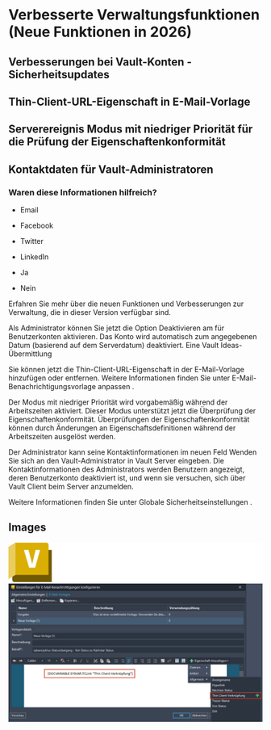 # Verbesserte Verwaltungsfunktionen (Neue Funktionen in 2026)

## Verbesserungen bei Vault-Konten - Sicherheitsupdates

## Thin-Client-URL-Eigenschaft in E-Mail-Vorlage

## Serverereignis Modus mit niedriger Priorität für die Prüfung der Eigenschaftenkonformität

## Kontaktdaten für Vault-Administratoren

### Waren diese Informationen hilfreich?

- Email

- Facebook

- Twitter

- LinkedIn

- Ja

- Nein

Erfahren Sie mehr über die neuen Funktionen und Verbesserungen zur Verwaltung, die in dieser Version verfügbar sind.

Als Administrator können Sie jetzt die Option Deaktivieren am für Benutzerkonten aktivieren. Das Konto wird automatisch zum angegebenen Datum (basierend auf dem Serverdatum) deaktiviert. Eine Vault Ideas-Übermittlung

Sie können jetzt die Thin-Client-URL-Eigenschaft in der E-Mail-Vorlage hinzufügen oder entfernen. Weitere Informationen finden Sie unter E-Mail-Benachrichtigungsvorlage anpassen .

Der Modus mit niedriger Priorität wird vorgabemäßig während der Arbeitszeiten aktiviert. Dieser Modus unterstützt jetzt die Überprüfung der Eigenschaftenkonformität. Überprüfungen der Eigenschaftenkonformität können durch Änderungen an Eigenschaftsdefinitionen während der Arbeitszeiten ausgelöst werden.

Der Administrator kann seine Kontaktinformationen im neuen Feld Wenden Sie sich an den Vault-Administrator in Vault Server eingeben. Die Kontaktinformationen des Administrators werden Benutzern angezeigt, deren Benutzerkonto deaktiviert ist, und wenn sie versuchen, sich über Vault Client beim Server anzumelden.

Weitere Informationen finden Sie unter Globale Sicherheitseinstellungen .

## Images
![Vault](images/img_01.png)
![](images/img_02.png)
